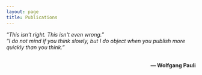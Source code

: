 ```yaml
---
layout: page
title: Publications
---
```

<i>“This isn't right. This isn't even wrong.”</i>
<br><i>“I do not mind if you think slowly, but I do object when you publish more quickly than you think.”</i>
  <p align ="right"> <br> <b>― Wolfgang Pauli </b> </p>
